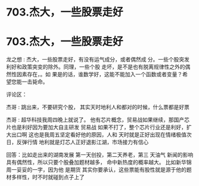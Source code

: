 # 703.杰大，一些股票走好

# 703.杰大，一些股票走好

龙之想 : 杰大，一些股票走好，有没有运气成分，或者偶然成 分。一些个股突发利好和政策突变的除外。同理，一些个股 走坏，是不是也有脱离规律性之外的偶然性因素存在，。如 果是的话，谁数学好，这能不能加入一个函数或者变量？希 望您能一击毙命。

评论区：

杰哥 : 跳出来，不要研究个股， 其实天时地利人和都对的时候，什么票都是好票

杰哥 : 超华科技我周四晚上就说了。 他有芯片概念，贸易战如果继续，那国产芯片也是利好因为要加大自主研发 贸易战 如果不打了，整个芯片行业还是利好，扩大出口啊 这也是我周五坚定看好他的原因，人和 天时就是正好出现在情绪极值次 日，反弹行情 地利就是灯芯人正好退影江湖，市场接力有信心

回答：比如走出来的湖南发展 第一天创投，第二天养老，第三 天油气 新闻的影响具有偶然性，所以只要个股叠加题材越多， 命中新热度的概率越大。 比如新华锦周一妥妥的一字，因为他 是期货 其实你要承认，这些票能有股性就是源于他的题 材多样性，时不时就碰到点子上了